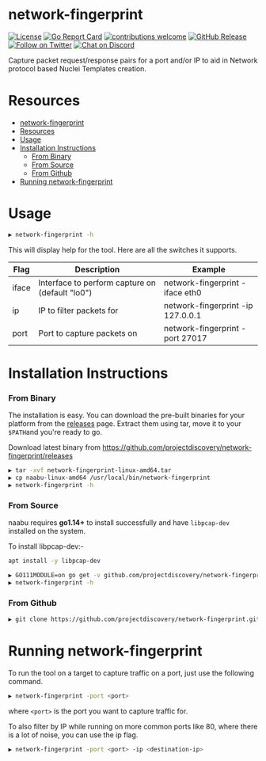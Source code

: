# network-fingerprint

[![License](https://img.shields.io/badge/license-MIT-_red.svg)](https://opensource.org/licenses/MIT)
[![Go Report Card](https://goreportcard.com/badge/github.com/projectdiscovery/network-fingerprint)](https://goreportcard.com/report/github.com/projectdiscovery/network-fingerprint)
[![contributions welcome](https://img.shields.io/badge/contributions-welcome-brightgreen.svg?style=flat)](https://github.com/projectdiscovery/network-fingerprint/issues)
[![GitHub Release](https://img.shields.io/github/release/projectdiscovery/network-fingerprint)](https://github.com/projectdiscovery/naabu/releases)
[![Follow on Twitter](https://img.shields.io/twitter/follow/pdiscoveryio.svg?logo=twitter)](https://twitter.com/pdiscoveryio)
[![Chat on Discord](https://img.shields.io/discord/695645237418131507.svg?logo=discord)](https://discord.gg/KECAGdH)

Capture packet request/response pairs for a port and/or IP to aid in Network protocol based Nuclei Templates creation.

# Resources
- [network-fingerprint](#network-fingerprint)
- [Resources](#resources)
- [Usage](#usage)
- [Installation Instructions](#installation-instructions)
    - [From Binary](#from-binary)
    - [From Source](#from-source)
    - [From Github](#from-github)
- [Running network-fingerprint](#running-network-fingerprint)


# Usage

```sh
▶ network-fingerprint -h
```
This will display help for the tool. Here are all the switches it supports.

| Flag           | Description                                            | Example                             |
| -------------- | ------------------------------------------------------ | ----------------------------------- |
| iface              |  Interface to perform capture on (default "lo0")             | network-fingerprint -iface eth0                      |
| ip         |  IP to filter packets for                          | network-fingerprint -ip 127.0.0.1            |
| port              |Port to capture packets on                       | network-fingerprint -port 27017                          |

# Installation Instructions

### From Binary

The installation is easy. You can download the pre-built binaries for your platform from the [releases](https://github.com/projectdiscovery/network-fingerprint/releases/) page. Extract them using tar, move it to your `$PATH`and you're ready to go.

Download latest binary from https://github.com/projectdiscovery/network-fingerprint/releases

```sh
▶ tar -xvf network-fingerprint-linux-amd64.tar
▶ cp naabu-linux-amd64 /usr/local/bin/network-fingerprint
▶ network-fingerprint -h
```

### From Source

naabu requires **go1.14+** to install successfully and have `libpcap-dev` installed on the system.

To install libpcap-dev:-

```sh
apt install -y libpcap-dev
```

```sh
▶ GO111MODULE=on go get -v github.com/projectdiscovery/network-fingerprint
▶ network-fingerprint -h
```

### From Github

```sh
▶ git clone https://github.com/projectdiscovery/network-fingerprint.git; cd network-fingerprint; go build; cp network-fingerprint /usr/local/bin/; network-fingerprint -h
```


# Running network-fingerprint

To run the tool on a target to capture traffic on a port, just use the following command.

```sh
▶ network-fingerprint -port <port>
```

where `<port>` is the port you want to capture traffic for.

To also filter by IP while running on more common ports like 80, where there is a lot of noise, you can use the ip flag.

```sh
▶ network-fingerprint -port <port> -ip <destination-ip> 
```
